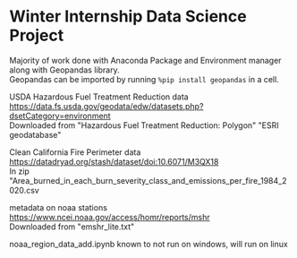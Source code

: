 
# Winter Internship Data Science Project

Majority of work done with Anaconda Package and Environment manager along with Geopandas library.  
Geopandas can be imported by running `%pip install geopandas` in a cell.  

USDA Hazardous Fuel Treatment Reduction data https://data.fs.usda.gov/geodata/edw/datasets.php?dsetCategory=environment  
Downloaded from "Hazardous Fuel Treatment Reduction: Polygon" "ESRI geodatabase"  

Clean California Fire Perimeter data https://datadryad.org/stash/dataset/doi:10.6071/M3QX18  
In zip "Area_burned_in_each_burn_severity_class_and_emissions_per_fire_1984_2020.csv 

metadata on noaa stations https://www.ncei.noaa.gov/access/homr/reports/mshr  
Downloaded from "emshr_lite.txt"

noaa_region_data_add.ipynb known to not run on windows, will run on linux